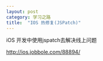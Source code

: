 ```yaml
---
layout: post
category: 学习之路
title:  "IOS 热修复(JSPatch)" 
---
```


iOS 开发中使用jspatch去解决线上问题

http://ios.jobbole.com/88894/